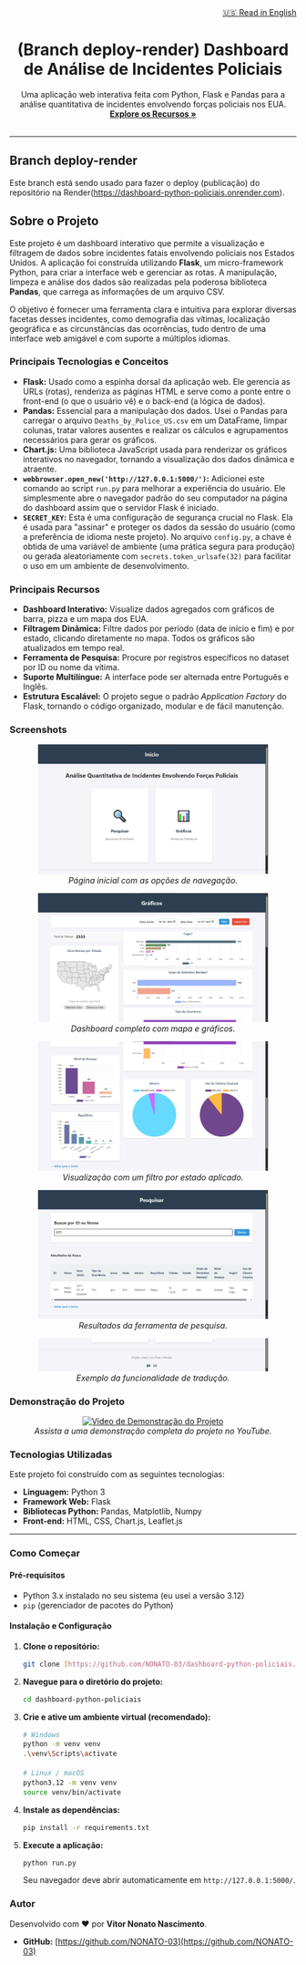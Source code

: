 <div align="right">
    <a href="./README.md">🇺🇸 Read in English</a>
</div>

<div align="center">
    <h1>(Branch deploy-render) Dashboard de Análise de Incidentes Policiais</h1>
</div>

<p align="center">
 Uma aplicação web interativa feita com Python, Flask e Pandas para a análise quantitativa de incidentes envolvendo forças policiais nos EUA.
  <br />
  <a href="#principais-recursos"><strong>Explore os Recursos »</strong></a>
  <br />
  <br />
</p>

---
## Branch deploy-render

Este branch está sendo usado para fazer o deploy (publicação) do repositório na Render(https://dashboard-python-policiais.onrender.com).

## Sobre o Projeto

Este projeto é um dashboard interativo que permite a visualização e filtragem de dados sobre incidentes fatais envolvendo policiais nos Estados Unidos. A aplicação foi construída utilizando **Flask**, um micro-framework Python, para criar a interface web e gerenciar as rotas. A manipulação, limpeza e análise dos dados são realizadas pela poderosa biblioteca **Pandas**, que carrega as informações de um arquivo CSV.

O objetivo é fornecer uma ferramenta clara e intuitiva para explorar diversas facetas desses incidentes, como demografia das vítimas, localização geográfica e as circunstâncias das ocorrências, tudo dentro de uma interface web amigável e com suporte a múltiplos idiomas.

### Principais Tecnologias e Conceitos

-   **Flask:** Usado como a espinha dorsal da aplicação web. Ele gerencia as URLs (rotas), renderiza as páginas HTML e serve como a ponte entre o front-end (o que o usuário vê) e o back-end (a lógica de dados).
-   **Pandas:** Essencial para a manipulação dos dados. Usei o Pandas para carregar o arquivo `Deaths_by_Police_US.csv` em um DataFrame, limpar colunas, tratar valores ausentes e realizar os cálculos e agrupamentos necessários para gerar os gráficos.
-   **Chart.js:** Uma biblioteca JavaScript usada para renderizar os gráficos interativos no navegador, tornando a visualização dos dados dinâmica e atraente.
-   **`webbrowser.open_new('http://127.0.0.1:5000/')`:** Adicionei este comando ao script `run.py` para melhorar a experiência do usuário. Ele simplesmente abre o navegador padrão do seu computador na página do dashboard assim que o servidor Flask é iniciado.
-   **`SECRET_KEY`:** Esta é uma configuração de segurança crucial no Flask. Ela é usada para "assinar" e proteger os dados da sessão do usuário (como a preferência de idioma neste projeto). No arquivo `config.py`, a chave é obtida de uma variável de ambiente (uma prática segura para produção) ou gerada aleatoriamente com `secrets.token_urlsafe(32)` para facilitar o uso em um ambiente de desenvolvimento.

<a name="principais-recursos"></a>

### Principais Recursos

-   **Dashboard Interativo:** Visualize dados agregados com gráficos de barra, pizza e um mapa dos EUA.
-   **Filtragem Dinâmica:** Filtre dados por período (data de início e fim) e por estado, clicando diretamente no mapa. Todos os gráficos são atualizados em tempo real.
-   **Ferramenta de Pesquisa:** Procure por registros específicos no dataset por ID ou nome da vítima.
-   **Suporte Multilíngue:** A interface pode ser alternada entre Português e Inglês.
-   **Estrutura Escalável:** O projeto segue o padrão *Application Factory* do Flask, tornando o código organizado, modular e de fácil manutenção.

### Screenshots

<p align="center">
  <img src="./screenshots/home.png" alt="Página Inicial" width="80%">
  <br>
  <em>Página inicial com as opções de navegação.</em>
</p>

<p align="center">
  <img src="./screenshots/graficos1.png" alt="Dashboard Principal" width="80%">
  <br>
  <em>Dashboard completo com mapa e gráficos.</em>
</p>

<p align="center">
  <img src="./screenshots/graficos2.png" alt="Dashboard com Filtro Aplicado" width="80%">
  <br>
  <em>Visualização com um filtro por estado aplicado.</em>
</p>

<p align="center">
  <img src="./screenshots/pesquisar.png" alt="Ferramenta de Pesquisa" width="80%">
  <br>
  <em>Resultados da ferramenta de pesquisa.</em>
</p>

<p align="center">
  <img src="./screenshots/translation.png" alt="Tradução" width="80%">
  <br>
  <em>Exemplo da funcionalidade de tradução.</em>
</p>

### Demonstração do Projeto

<p align="center">
  <a href="https://youtu.be/1QrPYc78b5M" target="_blank">
    <img src="https://img.youtube.com/vi/1QrPYc78b5M/0.jpg" alt="Vídeo de Demonstração do Projeto" width="80%">
  </a>
  <br>
  <em>Assista a uma demonstração completa do projeto no YouTube.</em>
</p>

### Tecnologias Utilizadas

Este projeto foi construído com as seguintes tecnologias:

-   **Linguagem:** Python 3
-   **Framework Web:** Flask
-   **Bibliotecas Python:** Pandas, Matplotlib, Numpy
-   **Front-end:** HTML, CSS, Chart.js, Leaflet.js

---

### Como Começar

#### Pré-requisitos

-   Python 3.x instalado no seu sistema (eu usei a versão 3.12)
-   `pip` (gerenciador de pacotes do Python)

#### Instalação e Configuração

1.  **Clone o repositório:**
    ```sh
    git clone [https://github.com/NONATO-03/dashboard-python-policiais.git](https://github.com/NONATO-03/dashboard-python-policiais.git)
    ```
2.  **Navegue para o diretório do projeto:**
    ```sh
    cd dashboard-python-policiais
    ```
3.  **Crie e ative um ambiente virtual (recomendado):**
    ```sh
    # Windows
    python -m venv venv
    .\venv\Scripts\activate

    # Linux / macOS
    python3.12 -m venv venv
    source venv/bin/activate
    ```
4.  **Instale as dependências:**
    ```sh
    pip install -r requirements.txt
    ```
5.  **Execute a aplicação:**
    ```sh
    python run.py
    ```
    Seu navegador deve abrir automaticamente em `http://127.0.0.1:5000/`.

### Autor

Desenvolvido com ❤️ por **Vitor Nonato Nascimento**.

-   **GitHub:** [https://github.com/NONATO-03](https://github.com/NONATO-03)

